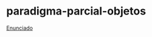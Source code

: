 # paradigma-parcial-objetos

[Enunciado](https://docs.google.com/document/d/1SHflNTOgVHCxXFornpMcijq2PqPZrtFUXRqlTHfpgSg/edit)
